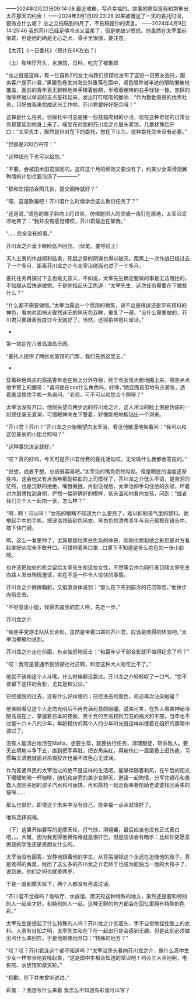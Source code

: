 ——2024年2月22日09:14:08
最近戒糖，写点幸福的。故事的原型是我和荆笙出太芥那天的约会！
——2024年3月1日09:22:28
如果被赠送了一天的委托时间，要做点什么呢？
总之又拖稿到四月了，不拖稿是你的谎言。
——2024年4月9日14:25:46
我的芥川已经足够冷淡又温柔了，但是他缺少愤怒。他虽然在太宰面前很乖，但是他的确是无心之犬，骨子里很傲，要注意。



【太芥】《一日委托》（预计在8K左右？）

（上）咖啡厅开头，水族馆，日料，吃完了被集邮

“总之就是这样，有一位自称Z的女士向我们侦探社发布了这份一日男友委托，服务客户是芥川君，”黑栗色卷发刘海交斜垂落在面中，鸢色眼眸被半遮的眼睑懒散地覆盖，面前的青年百无聊赖地单手撑着脸颊，半缠着绷带的右手轻轻一拨，空掉的咖啡杯就以单调的支点旋转起来，发出叮叮哐哐的脆响：“作为勤勤恳恳的优秀社员，只好由我来完成这份工作啦。芥川君要好好配合哦！”

这算是什么任务。侦探社平时总是接一些找猫爬树的小活，现在这种奇怪的日常业务都蔓延到他身上来了。端坐在对面的芥川龙之介眉头紧锁，几番犹豫后开口：“太宰先生，既然是针对在下的委托，恕在下认为，这种委托完全没有必要。”

“但那是200万円哎！”

“这种钱在下也可以给您。”

“不要，会被国木田君驳回的。这样这个月的绩效又要没有了，约美少女乘滑翔翼殉情的计划也要泡汤了————”

“那和您摆拍合照几张，提交回传就好？”

“噫，这是欺骗吧！芥川君什么时候学会这么敷衍任务了？”

“还是说，”鸢色的眸子斜向上盯过来，仿佛能把人的灵魂一角钉在原地，太宰治凉凉地笑了：“我并没有感觉错哎，芥川君最近在躲我。”

“......完全没有的事。”

芥川龙之介垂下眼睑低声回应。（伏笔，要呼应上）

天人五衰的作战顺利结束，死鼠之屋的阴谋也得以破灭。距离上一次作战已经过去了一个多月，距离芥川龙之介与太宰治碰面也过了一个多月。

委托任务再探讨下去也毫无意义，不如说，太宰先生确定要做的事是无法阻拦的，不如服从后快速做完。于是他抬起头正色道：“太宰先生，这次任务需要在下做些什么？”

“什么都不需要做哦。”太宰治露出一个惯用的微笑，说不出是得逞还是早有预料的神色，看向对面祸犬骤然迷茫的黑灰色双眸，重复了一遍，“没什么需要做的，芥川君只要跟着我度过今天就好了。当然，还得拍些照片留证。”

*

第一站定在八景岛海岛乐园。

“委托人提供了两张水族馆的门票，我们先到这里去。”

*

穿着砂色风衣的高挑青年走在街上分外夺目，终于有女孩大胆地围上来，隔空点点他手臂上的绷带：“请问是在cos什么角色吗，好帅，”她显而易见地有点紧张，透着羞涩捏住手机一角询问，“老师，可不可以和您合个照呀？”

太宰治没有开口，他侧头望向两步远的芥川龙之介，这人冷淡的脸上倒是伪装的一如既往毫无波澜，可惜眼神向左下瞥着，好像能把地板钻出一个洞来。

“芥川君？芥川？”芥川龙之介抬眼望向太宰治，看见他散漫地笑着问：“我可以和这位美丽的小姐合照吗？”

“这种事您决定就好。”

“哎？真的好吗，今天可是芥川君付费的委托活动哎，无论做什么我都会答应的。”

“说想，或者不想，总该很容易吧。”太宰治的嘴角仍然勾起，但是眼底的温度逐渐变冷。这会他又有点当年那副铁血的上司模样了，芥川龙之介低头不语，是空洞的茫然，也是沉默的拒绝，嘴唇微抿。片刻注视后，太宰治伸手勾住他的衣领，环着对方肩膀拉到身侧，俨然一幅哥俩好的模样，低头温和地看向女孩，问到：“或者我们三个人一起拍一张，怎么样？”

“啊...啊！可以吗！”女孩的眼睛不知道为什么更亮了，难以抑制语气里的颤抖。她举起手中的手机，把波洛领结砂色风衣、黑白色的清秀青年与自己都框在镜头中，按下快门键。

啊，这么一看更帅了，尤其是那位黑白色系的帅哥，刚刚也想和他合影但是对方看起来好凶完全不敢开口。可惜带着黑口罩...口罩下不知道是多么绝色的一张小脸呀。

也许该把独处的机会留给太宰先生和这位女性，不然等会作为同行者目睹太宰先生向路人发出殉情邀请，实在不是一件令人愉快的事情。

芥川龙之介微微鞠躬，又挺直身体说到：“那么在下先到前方的花店等您。”他快步向前走去。

“不好意思小姐，我得去追我的恋人啦，先走一步。”

芥川龙之介

“和黑手党游击队队长合影，虽然是带着口罩的芥川君，应该是难得的体验吧。”太宰治揶揄地说到。

芥川龙之介走在前面，有点恼怒地反击：“和最年少干部合影就不值得纪念了吗？”

“哎！我可是普通市民侦探社社员啊，和您这种大人物可比不了。”

他就不该和这个人斗嘴，什么时候都没赢过。芥川龙之介轻轻叹了一口气，“您不该留下这样的合影，尤其是和公众。”

已经摆脱的过去，没有什么好纠缠的；已经洗去的黑色，何必再次沾染触碰？

他亲眼看见这个人走向光明后不再充满死意的眼瞳。说来可笑，在外人看来神秘冷酷高高在上、掌握着日本的夜晚、黑手党的至高权利刀刃的祸犬和干部，当年也不过是十六十八的少年，年龄相仿的两个人的少年时光就这样纠缠着在组织的黑暗中渡过了。

没有人能清白地活在Mafia，想要生存，就要执行任务，清理叛徒，斩杀敌人。要无止境地斗争下去，直到把手弄脏，把衣角染红，用新伤口一层层叠上旧伤疤，习惯每天清醒就面对杀戮狡诈也面不改色心无波澜。

作为普通市民的太宰治过的绝不是这样的生活吧。能够伴随着和风，在午后的阳光下暖暖地喝一杯咖啡，随机和身旁的美少女聊天、邀请一起殉情，分享完镜花和愚蠢人虎刚买回的波子汽水和可丽饼，再和搭档一起走街串巷帮助老婆婆找回丢失的猫咪......

那么也很好。即使这个未来中没有自己，能幸福一点点就很好了。

唯有选择祝福。


（下）这里开始要写的是摩天轮，打气球，滑翔翼，最后应该也没有正式表白吧。。。大概，因为我觉得他俩性格就是很拧巴，但是应该会有暗示：比如你更愿意做我的学生还是男朋友什么的。

太宰治没有回答，安静地跟着他的学生，从背后凝视这个永远在追随他的孩子。真是难得的角度，经历了这么多的芥川龙之介君终于也成为能独当一面的大孩子了，说到底，他们之间也就差两岁，

于是一直到摩天轮下，两个人都没有再说过话。

“芥川君不觉得吗？咖啡厅、水族馆、摩天轮这种特殊的地方，果然还是要和特别的人一起来才好。和特别的人一起，这种无聊的地方都会在回忆里拥有特殊的色彩。”

太宰先生是想起了什么特殊的人吗？芥川龙之介低着头，手不自觉地捏住膝上的衣料。人贵有自知之明，太宰先生和在下在一起出行是会感到无趣。但是此刻必须做出点什么来回应，于是他艰难地开口：“特殊的地方？”

“哎？哎？芥川君连这个都不知道吗？”太宰治歪头看向芥川龙之介，像什么高中生少女一样夸张地哀嚎起来，“这是国中生都会知道的常识吧！约会三大圣地啊，电影院、水族馆和摩天轮。”

“抱歉。在下并未曾听说过。”




彩蛋：？我想写什么来着 我怎么不知道有彩蛋可以写？
